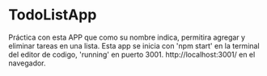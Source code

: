 # TodoListApp
Práctica con esta APP que como su nombre indica, permitira agregar y eliminar tareas en una lista.
Esta app se inicia con 'npm start' en la terminal del editor de codigo, 'running' en puerto 3001.
http://localhost:3001/ en el navegador.
